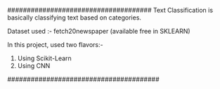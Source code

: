 #####################################
Text Classification is basically classifying text based on categories.

Dataset used :- fetch20newspaper (available free in SKLEARN)

In this project, used two flavors:-
1. Using Scikit-Learn
2. Using CNN



#######################################
